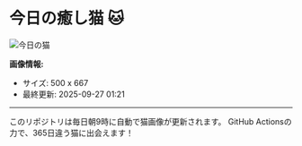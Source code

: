 # 今日の癒し猫 🐱

![今日の猫](https://cdn2.thecatapi.com/images/cg8.jpg)

**画像情報:**
- サイズ: 500 x 667
- 最終更新: 2025-09-27 01:21

---

このリポジトリは毎日朝9時に自動で猫画像が更新されます。
GitHub Actionsの力で、365日違う猫に出会えます！
